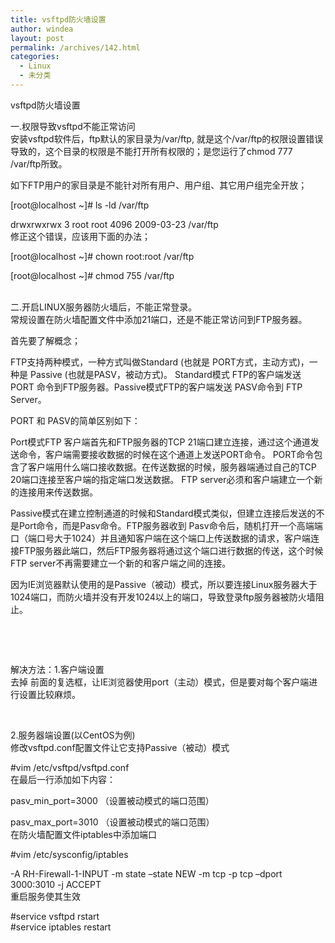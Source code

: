 ```yaml
---
title: vsftpd防火墙设置
author: windea
layout: post
permalink: /archives/142.html
categories:
  - Linux
  - 未分类
---
```

vsftpd防火墙设置

一.权限导致vsftpd不能正常访问  
安装vsftpd软件后，ftp默认的家目录为/var/ftp, 就是这个/var/ftp的权限设置错误导致的，这个目录的权限是不能打开所有权限的；是您运行了chmod 777 /var/ftp所致。

如下FTP用户的家目录是不能针对所有用户、用户组、其它用户组完全开放；

[root@localhost ~]# ls -ld /var/ftp

drwxrwxrwx 3 root root 4096 2009-03-23 /var/ftp  
修正这个错误，应该用下面的办法；

[root@localhost ~]# chown root:root /var/ftp

[root@localhost ~]# chmod 755 /var/ftp  
 

二.开启LINUX服务器防火墙后，不能正常登录。  
常规设置在防火墙配置文件中添加21端口，还是不能正常访问到FTP服务器。

首先要了解概念；

FTP支持两种模式，一种方式叫做Standard (也就是 PORT方式，主动方式)，一种是 Passive (也就是PASV，被动方式)。 Standard模式 FTP的客户端发送 PORT 命令到FTP服务器。Passive模式FTP的客户端发送 PASV命令到 FTP Server。

PORT 和 PASV的简单区别如下：

Port模式FTP 客户端首先和FTP服务器的TCP 21端口建立连接，通过这个通道发送命令，客户端需要接收数据的时候在这个通道上发送PORT命令。 PORT命令包含了客户端用什么端口接收数据。在传送数据的时候，服务器端通过自己的TCP 20端口连接至客户端的指定端口发送数据。 FTP server必须和客户端建立一个新的连接用来传送数据。

Passive模式在建立控制通道的时候和Standard模式类似，但建立连接后发送的不是Port命令，而是Pasv命令。FTP服务器收到 Pasv命令后，随机打开一个高端端口（端口号大于1024）并且通知客户端在这个端口上传送数据的请求，客户端连接FTP服务器此端口，然后FTP服务器将通过这个端口进行数据的传送，这个时候FTP server不再需要建立一个新的和客户端之间的连接。

因为IE浏览器默认使用的是Passive（被动）模式，所以要连接Linux服务器大于1024端口，而防火墙并没有开发1024以上的端口，导致登录ftp服务器被防火墙阻止。

&nbsp;

&nbsp;

解决方法：1.客户端设置  
去掉 前面的复选框，让IE浏览器使用port（主动）模式，但是要对每个客户端进行设置比较麻烦。

&nbsp;

2.服务器端设置(以CentOS为例)  
修改vsftpd.conf配置文件让它支持Passive（被动）模式

#vim /etc/vsftpd/vsftpd.conf  
在最后一行添加如下内容：

pasv\_min\_port=3000 （设置被动模式的端口范围）

pasv\_max\_port=3010 （设置被动模式的端口范围）  
在防火墙配置文件iptables中添加端口

#vim /etc/sysconfig/iptables

-A RH-Firewall-1-INPUT -m state &#8211;state NEW -m tcp -p tcp &#8211;dport 3000:3010 -j ACCEPT  
重启服务使其生效

#service vsftpd rstart  
#service iptables restart

&nbsp;

&nbsp;